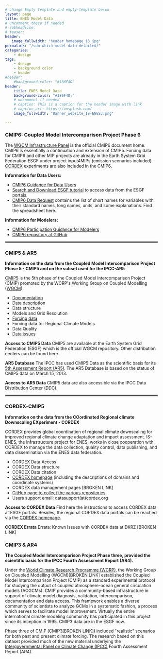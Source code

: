 ```yaml
---
# change Empty Template and empty-template below
layout: page
title: ENES Model Data
# uncomment these if needed
# subheadline: 
# teaser: 
header:
   image_fullwidth: "header_homepage_13.jpg"
permalink: "/sdm-which-model-data-detailed/"
categories:
    - design
tags:
    - design
    - background color
    - header
#header:
    #background-color: "#186F4D"
header:
    title: ENES Model Data
    background-color: "#186F4D;"
    # uncomment if needed
    # caption: This is a caption for the header image with link
    # caption_url: https://unsplash.com/
    image_fullwidth: "Banner_website_IS-ENES3.png"

---
```


### <a name="cmip6-detailed"></a>CMIP6: Coupled Model Intercomparison Project Phase 6

The [WGCM Infrastructure Panel](https://www.wcrp-climate.org/wgcm-cmip/wgcm-cmip6) is the official CMIP6 document home. CMIP6 is essentially a continuation and extension of CMIP5. Forcing data for CMIP6 and other MIP projects are already in the Earth System Grid Federation ESGF under project input4MIPs (emission scenarios included). [CORDEX](https://cordex.org/experiment-guidelines/cordex-cmip6/) experiments are also included in the CMIP6.

**Information for Data Users:**
- [CMIP6 Guidance for Data Users](https://pcmdi.llnl.gov/CMIP6/Guide/dataUsers.html)
- [Search and Download ESGF tutorial](https://esgf.github.io/esgf-user-support/user_guide.html) to access data from the ESGF portals.
- [CMIP6 Data Request](https://clipc-services.ceda.ac.uk//dreq/mipVars.html) contains the list of short names for variables with their standard names, long names, units, and some explanations. Find the spreadsheet here.

**Information for Modelers:**
- [CMIP6 Participation Guidance for Modelers](https://pcmdi.llnl.gov/CMIP6/Guide/modelers.html)
- [CMIP6 repository at GitHub](https://github.com/WCRP-CMIP/CMIP6_CVs)

<hr style="border:2px solid gray">

### <a name="cmip5-detailed"></a>CMIP5 & AR5

**Information on the data from the Coupled Model Intercomparison Project Phase 5 - CMIP5 and on the subset used for the IPCC-AR5**

[CMIP5](https://pcmdi.llnl.gov/mips/cmip5/) is the 5th phase of the Coupled Model Intercomparison Project (CMIP) promoted by the WCRP's Working Group on Coupled Modelling ([WGCM](https://www.wcrp-climate.org/wgcm-cmip/wgcm-cmip5)).

- [Documentation](https://search.es-doc.org/?project=cmip5&documentType=cim.1.software.ModelComponent&client=esdoc-url-rewrite)
- [Data description](https://pcmdi.llnl.gov/mips/cmip5/datadescription.html)
- Data structure
- Models and Grid Resolution
- [Forcing data](https://pcmdi.llnl.gov/mips/cmip5/forcing.html)
- Forcing data for Regional Climate Models
- Data Quality
- [Data issues](https://pcmdi.llnl.gov/mips/cmip5/errata.html)
 
**Access to CMIP5 Data** 
CMIP5 are available at the Earth System Grid Federation (ESGF) which is the official WGCM repository. Other distribution centers can be found here.

**AR5 Database**
The IPCC has used CMIP5 Data as the scientific basis for its [5th Assessment Report (AR5)](https://www.ipcc.ch/report/ar5/syr/). The AR5 Database is based on the status of CMIP5 data on March 15, 2013.

**Access to AR5 Data**
CMIP5 data are also accessible via the IPCC Data Distribution Center (DDC).

<hr style="border:2px solid gray">

### <a name="cordex-detailed"></a>CORDEX-CMIP5

**Information on the data from the COordinated Regional climate Downscaling EXperiment - CORDEX**

CORDEX provides global coordination of regional climate downscaling for improved regional climate change adaptation and impact assessment. IS-ENES, the infrastructure project for ENES, works in close cooperation with CORDEX to manage the data collection, quality control, data publishing, and data dissemination via the ENES data federation.

- CORDEX Data Access
- CORDEX Data structure
- CORDEX Data citation
- [CORDEX homepage](https://cordex.org/) (including the descriptions of domains and coordinate systems)
- CORDEX data management pages [BROKEN LINK]
- [GitHub page to collect the various repositories](https://github.com/IS-ENES-Data)
- Users support email: datasupport(at)cordex.org
 
**Access to CORDEX Data**
Find here the instructions to access CORDEX data at ESGF portals. Besides, the regional CORDEX data portals can be reached via the [CORDEX homepage](https://cordex.org/).

**CORDEX Errata**
Errata: Known Issues with CORDEX data at DKRZ [BROKEN LINK]

### <a name="cmip3-detailed"></a>CMIP3 & AR4

**The Coupled Model Intercomparison Project Phase three, provided the scientific basis for the IPCC Fourth Assessment Report (AR4).**

Under the [World Climate Research Programme (WCRP)](https://www.wcrp-climate.org/), the Working Group on Cloupled Modelling (WGCM)[BROKEN LINK] established the Coupled Model Intercomparison Project (CMIP) as a standard experimental protocol for studying the output of coupled atmosphere-ocean general circulation models (AOGCMs). CMIP provides a community-based infrastructure in support of climate model diagnosis, validation, intercomparison, documentation and data access. This framework enables a diverse community of scientists to analyze GCMs in a systematic fashion, a process which serves to facilitate model improvement. Virtually the entire international climate modeling community has participated in this project since its inception in 1995. CMIP3 data are in the ESGF now.

Phase three of CMIP (CMIP3[BROKEN LINK]) included "realistic" scenarios for both past and present climate forcing. The research based on this dataset provided much of the new material underlying the [Intergovernmental Panel on Climate Change (IPCC)](https://www.ipcc.ch/) Fourth Assessment Report (AR4).

